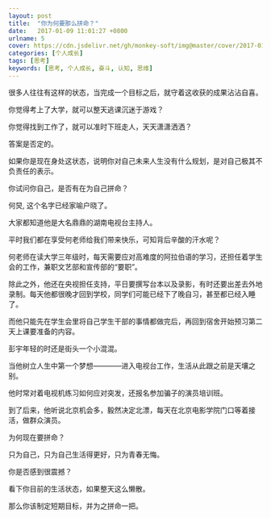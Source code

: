 ```yaml
---
layout: post
title:  "你为何要那么拼命？"
date:   2017-01-09 11:01:27 +0800
urlname: 5
cover: https://cdn.jsdelivr.net/gh/monkey-soft/img@master/cover/2017-01-09.jpg
categories: [个人成长]
tags: [思考]
keywords: [思考, 个人成长, 奋斗, 认知, 思维]
---
```


很多人往往有这样的状态，当完成一个目标之后，就守着这收获的成果沾沾自喜。

你觉得考上了大学，就可以整天逃课沉迷于游戏？

你觉得找到工作了，就可以准时下班走人，天天潇潇洒洒？

答案是否定的。
<!-- more -->

如果你是现在身处这状态，说明你对自己未来人生没有什么规划，是对自己极其不负责任的表示。

你试问你自己，是否有在为自己拼命？


何炅, 这个名字已经家喻户晓了。

大家都知道他是大名鼎鼎的湖南电视台主持人。

平时我们都在享受何老师给我们带来快乐，可知背后辛酸的汗水呢？

何老师在读大学三年级时，每天需要应对高难度的阿拉伯语的学习，还担任着学生会的工作，兼职文艺部和宣传部的“要职”。

除此之外，他还在央视担任支持，平日要撰写台本以及录影，有时还要出差去外地录制。每天他都很晚才回到学校，同学们可能已经下了晚自习，甚至都已经入睡了。

而他只能先在学生会里将自己学生干部的事情都做完后，再回到宿舍开始预习第二天上课要准备的内容。


彭宇年轻的时还是街头一个小混混。

当他树立人生中第一个梦想————进入电视台工作，生活从此跟之前是天壤之别。

他时常对着电视机练习如何应对突发，还报名参加骗子的演员培训班。

到了后来，他听说北京机会多，毅然决定北漂，每天在北京电影学院门口等着接活，做群众演员。

为何现在要拼命？

只为自己，只为自己生活得更好，只为青春无悔。

你是否感到很震撼？

看下你目前的生活状态，如果整天这么懒散。

那么你该制定短期目标，并为之拼命一把。